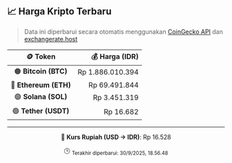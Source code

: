 

<!-- HARGA_KRIPTO -->
## 📈 Harga Kripto Terbaru

> Data ini diperbarui secara otomatis menggunakan [CoinGecko API](https://www.coingecko.com/) dan [exchangerate.host](https://exchangerate.host/)

<div align="center">

| 🪙 Token | 💰 Harga (IDR) |
|:------:|---------------:|
| 🟠 **Bitcoin (BTC)**   | Rp 1.886.010.394 |
| 🔵 **Ethereum (ETH)**  | Rp 69.491.844 |
| 🟣 **Solana (SOL)**    | Rp 3.451.319 |
| 🟢 **Tether (USDT)**   | Rp 16.682 |

---

💱 **Kurs Rupiah (USD → IDR)**: Rp 16.528

🕒 <sub>Terakhir diperbarui: 30/9/2025, 18.56.48</sub>

</div>
<!-- /HARGA_KRIPTO -->